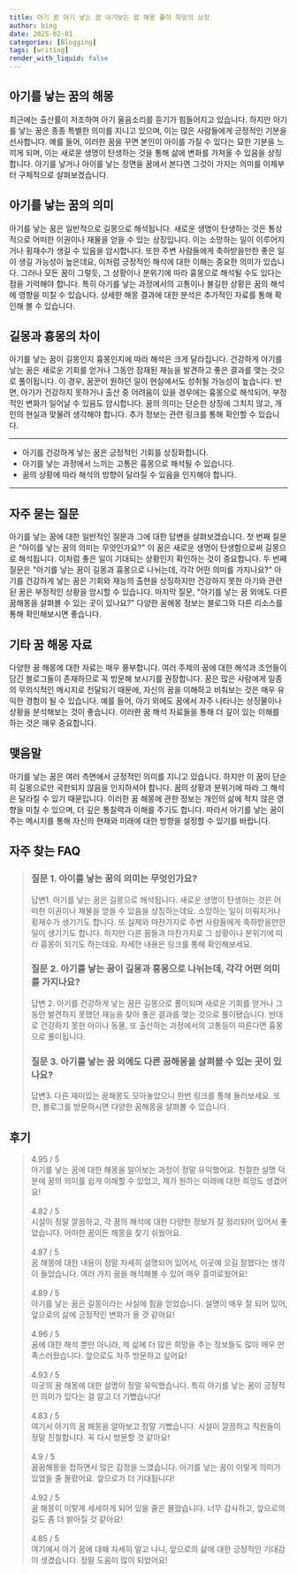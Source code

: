 ```yaml
---
title: 아기 꿈 아기 낳는 꿈 아기보는 꿈 해몽 풀이 희망의 상징
author: bing
date: 2025-02-01
categories: [Blogging]
tags: [writing]
render_with_liquid: false
---
```



<h2 id='아기를-낳는-꿈의-해몽'>아기를 낳는 꿈의 해몽</h2>

<p>최근에는 출산률이 저조하여 아기 울음소리를 듣기가 힘들어지고 있습니다. 하지만 아기를 낳는 꿈은 종종 특별한 의미를 지니고 있으며, 이는 많은 사람들에게 긍정적인 기분을 선사합니다. 예를 들어, 이러한 꿈을 꾸면 본인이 아이를 가질 수 있다는 묘한 기분을 느끼게 되며, 이는 새로운 생명이 탄생하는 것을 통해 삶에 변화를 가져올 수 있음을 상징합니다. 아기를 낳거나 아이를 낳는 장면을 꿈에서 본다면 그것이 가지는 의미를 이제부터 구체적으로 살펴보겠습니다.</p>

<h2 id='꿈의의미'>아기를 낳는 꿈의 의미</h2>

<p>아기를 낳는 꿈은 일반적으로 길몽으로 해석됩니다. 새로운 생명이 탄생하는 것은 통상적으로 어떠한 이권이나 재물을 얻을 수 있는 상징입니다. 이는 소망하는 일이 이루어지거나 횡재수가 생길 수 있음을 암시합니다. 또한 주변 사람들에게 축하받을만한 좋은 일이 생길 가능성이 높은데요, 이처럼 긍정적인 해석에 대한 이해는 중요한 의미가 있습니다. 그러나 모든 꿈이 그렇듯, 그 상황이나 분위기에 따라 흉몽으로 해석될 수도 있다는 점을 기억해야 합니다. 특히 아기를 낳는 과정에서의 고통이나 불길한 상황은 꿈의 해석에 영향을 미칠 수 있습니다. 상세한 해몽 결과에 대한 분석은 추가적인 자료를 통해 확인해 볼 수 있습니다.</p>

<h2 id='길몽과흉몽'>길몽과 흉몽의 차이</h2>

<p>아기를 낳는 꿈이 길몽인지 흉몽인지에 따라 해석은 크게 달라집니다. 건강하게 아기를 낳는 꿈은 새로운 기회를 얻거나 그동안 잠재된 재능을 발견하고 좋은 결과를 맺는 것으로 풀이됩니다. 이 경우, 꿈꾼이 원하던 일이 현실에서도 성취될 가능성이 높습니다. 반면, 아기가 건강하지 못하거나 출산 중 어려움이 있을 경우에는 흉몽으로 해석되어, 부정적인 변화가 일어날 수 있음도 암시합니다. 꿈의 의미는 단순한 상징에 그치지 않고, 개인의 현실과 맞물려 생각해야 합니다. 추가 정보는 관련 링크를 통해 확인할 수 있습니다.</p>

<hr />

<ul>
    <li>아기를 건강하게 낳는 꿈은 긍정적인 기회를 상징화합니다.</li>
    <li>아기를 낳는 과정에서 느끼는 고통은 흉몽으로 해석될 수 있습니다.</li>
    <li>꿈의 상황에 따라 해석의 방향이 달라질 수 있음을 인지해야 합니다.</li>
</ul>

<hr />

<h2 id='질문과답변'>자주 묻는 질문</h2>

<p>아기를 낳는 꿈에 대한 일반적인 질문과 그에 대한 답변을 살펴보겠습니다. 첫 번째 질문은 "아이를 낳는 꿈의 의미는 무엇인가요?" 이 꿈은 새로운 생명이 탄생함으로써 길몽으로 해석됩니다. 이처럼 좋은 일이 기대되는 상황인지 확인하는 것이 중요합니다. 두 번째 질문은 "아기를 낳는 꿈이 길몽과 흉몽으로 나뉘는데, 각각 어떤 의미를 가지나요?" 아기를 건강하게 낳는 꿈은 기회와 재능의 출현을 상징하지만 건강하지 못한 아기와 관련된 꿈은 부정적인 상황을 암시할 수 있습니다. 마지막 질문, "아기를 낳는 꿈 외에도 다른 꿈해몽을 살펴볼 수 있는 곳이 있나요?" 다양한 꿈해몽 정보는 블로그와 다른 리소스를 통해 확인해보시면 좋습니다.</p>

<h2 id='기타-꿈-해몽-자료'>기타 꿈 해몽 자료</h2>

<p>다양한 꿈 해몽에 대한 자료는 매우 풍부합니다. 여러 주제의 꿈에 대한 해석과 조언들이 담긴 블로그들이 존재하므로 꼭 방문해 보시기를 권장합니다. 꿈은 많은 사람에게 일종의 무의식적인 메시지로 전달되기 때문에, 자신의 꿈을 이해하고 비춰보는 것은 매우 유익한 경험이 될 수 있습니다. 예를 들어, 아기 외에도 꿈에서 자주 나타나는 상징물이나 상황을 분석해보는 것이 좋습니다. 이러한 꿈 해석 자료들을 통해 더 깊이 있는 이해를 하는 것은 매우 중요합니다.</p>

<h2 id='맺음말'>맺음말</h2>

<p>아기를 낳는 꿈은 여러 측면에서 긍정적인 의미를 지니고 있습니다. 하지만 이 꿈이 단순히 길몽으로만 국한되지 않음을 인지하셔야 합니다. 꿈의 상황과 분위기에 따라 그 해석은 달라질 수 있기 때문입니다. 이러한 꿈 해몽에 관한 정보는 개인의 삶에 적지 않은 영향을 미칠 수 있으며, 더 깊은 통찰력과 이해를 주기도 합니다. 따라서 아기를 낳는 꿈이 주는 메시지를 통해 자신의 현재와 미래에 대한 방향을 설정할 수 있기를 바랍니다.</p>


<h2 id='자주_찾는_FAQ'>자주 찾는 FAQ</h2>
<div itemscope="" itemtype="https://schema.org/FAQPage"> 
<blockquote> 
<div itemscope="" itemprop="mainEntity" itemtype="https://schema.org/Question"> 
<h3 itemprop="name">질문 1. 아이를 낳는 꿈의 의미는 무엇인가요?</h3> 
<div itemscope="" itemprop="acceptedAnswer" itemtype="https://schema.org/Answer"> 
<span itemprop="text"> 
<p>답변1. 아기를 낳는 꿈은 길몽으로 해석됩니다. 새로운 생명이 탄생하는 것은 어떠한 이권이나 재물을 얻을 수 있음을 상징하는데요. 소망하는 일이 이뤄지거나 횡재수가 생기기도 합니다. 또 실제와 마찬가지로 주변 사람들에게 축하받을만한 일이 생기기도 합니다. 하지만 다른 꿈들과 마찬가지로 그 상황이나 분위기에 따라 흉몽이 되기도 하는데요. 자세한 내용은 링크를 통해 확인해보세요.</p> 
</span> 
</div> 
</div> 

<div itemscope="" itemprop="mainEntity" itemtype="https://schema.org/Question"> 
<h3 itemprop="name">질문 2. 아기를 낳는 꿈이 길몽과 흉몽으로 나뉘는데, 각각 어떤 의미를 가지나요?</h3> 
<div itemscope="" itemprop="acceptedAnswer" itemtype="https://schema.org/Answer"> 
<span itemprop="text"> 
<p>답변 2. 아기를 건강하게 낳는 꿈은 길몽으로 풀이되며 새로운 기회를 얻거나 그동안 발견하지 못했던 재능을 찾아 좋은 결과를 맺는 것으로 풀이됐습니다. 반대로 건강하지 못한 아이나 동물, 또 출산하는 과정에서의 고통등이 따른다면 흉몽으로 풀이됩니다.</p> 
</span> 
</div> 
</div> 

<div itemscope="" itemprop="mainEntity" itemtype="https://schema.org/Question"> 
<h3 itemprop="name">질문 3. 아기를 낳는 꿈 외에도 다른 꿈해몽을 살펴볼 수 있는 곳이 있나요?</h3> 
<div itemscope="" itemprop="acceptedAnswer" itemtype="https://schema.org/Answer"> 
<span itemprop="text"> 
<p>답변3. 다른 재미있는 꿈해몽도 모아놓았으니 한번 링크를 통해 둘러보세요. 또한, 블로그를 방문하시면 다양한 꿈해몽을 살펴볼 수 있습니다.</p> 
</span> 
</div> 
</div> 
</blockquote> 
</div>
<h2 id='후기'>후기</h2>
<div itemscope itemtype="https://schema.org/Product">
  <blockquote>
  <div itemprop="review" itemscope itemtype="https://schema.org/Review">
      <div itemprop="reviewRating" itemscope itemtype="https://schema.org/Rating"> <span itemprop="ratingValue">4.95</span> / <span itemprop="bestRating">5</span> </div>
      <span itemprop="reviewBody">아기를 낳는 꿈에 대한 해몽을 알아보는 과정이 정말 유익했어요. 친절한 설명 덕분에 꿈의 의미를 쉽게 이해할 수 있었고, 제가 원하는 미래에 대한 희망도 생겼어요!</span>
  </div>
  <br>
  <div itemprop="review" itemscope itemtype="https://schema.org/Review">
      <div itemprop="reviewRating" itemscope itemtype="https://schema.org/Rating"> <span itemprop="ratingValue">4.82</span> / <span itemprop="bestRating">5</span> </div>
      <span itemprop="reviewBody">시설이 정말 깔끔하고, 각 꿈의 해석에 대한 다양한 정보가 잘 정리되어 있어서 좋았습니다. 어떠한 꿈이든 해몽을 찾기 쉬웠어요.</span>
  </div>
  <br>
  <div itemprop="review" itemscope itemtype="https://schema.org/Review">
      <div itemprop="reviewRating" itemscope itemtype="https://schema.org/Rating"> <span itemprop="ratingValue">4.87</span> / <span itemprop="bestRating">5</span> </div>
      <span itemprop="reviewBody">꿈 해몽에 대한 내용이 정말 자세히 설명되어 있어서, 이곳에 오길 잘했다는 생각이 들었습니다. 여러 가지 꿈을 해석해볼 수 있어 매우 흥미로웠어요!</span>
  </div>
  <br>
  <div itemprop="review" itemscope itemtype="https://schema.org/Review">
      <div itemprop="reviewRating" itemscope itemtype="https://schema.org/Rating"> <span itemprop="ratingValue">4.89</span> / <span itemprop="bestRating">5</span> </div>
      <span itemprop="reviewBody">아기를 낳는 꿈은 길몽이라는 사실에 힘을 얻었습니다. 설명이 매우 잘 되어 있어, 앞으로의 삶에 긍정적인 변화가 올 것 같아요!</span>
  </div>
  <br>
  <div itemprop="review" itemscope itemtype="https://schema.org/Review">
      <div itemprop="reviewRating" itemscope itemtype="https://schema.org/Rating"> <span itemprop="ratingValue">4.96</span> / <span itemprop="bestRating">5</span> </div>
      <span itemprop="reviewBody">꿈에 대한 해석 뿐만 아니라, 제 삶에 더 많은 희망을 주는 정보들도 많아 매우 만족스러웠습니다. 앞으로도 자주 방문하고 싶어요!</span>
  </div>
  <br>
  <div itemprop="review" itemscope itemtype="https://schema.org/Review">
      <div itemprop="reviewRating" itemscope itemtype="https://schema.org/Rating"> <span itemprop="ratingValue">4.93</span> / <span itemprop="bestRating">5</span> </div>
      <span itemprop="reviewBody">이곳의 꿈 해몽에 대한 설명이 정말 유익했습니다. 특히 아기를 낳는 꿈이 긍정적인 의미가 있다는 걸 알고 더 기뻤습니다!</span>
  </div>
  <br>
  <div itemprop="review" itemscope itemtype="https://schema.org/Review">
      <div itemprop="reviewRating" itemscope itemtype="https://schema.org/Rating"> <span itemprop="ratingValue">4.83</span> / <span itemprop="bestRating">5</span> </div>
      <span itemprop="reviewBody">여기서 아기의 꿈 해몽을 알아보고 정말 기뻤습니다. 시설이 깔끔하고 직원들이 정말 친절합니다. 꼭 다시 방문할 것 같아요!</span>
  </div>
  <br>
  <div itemprop="review" itemscope itemtype="https://schema.org/Review">
      <div itemprop="reviewRating" itemscope itemtype="https://schema.org/Rating"> <span itemprop="ratingValue">4.9</span> / <span itemprop="bestRating">5</span> </div>
      <span itemprop="reviewBody">꿈꿈해몽을 접하면서 많은 감정을 느꼈습니다. 아기를 낳는 꿈이 이렇게 의미가 있었을 줄 몰랐어요. 앞으로가 더 기대됩니다!</span>
  </div>
  <br>
  <div itemprop="review" itemscope itemtype="https://schema.org/Review">
      <div itemprop="reviewRating" itemscope itemtype="https://schema.org/Rating"> <span itemprop="ratingValue">4.92</span> / <span itemprop="bestRating">5</span> </div>
      <span itemprop="reviewBody">꿈 해몽이 이렇게 세세하게 되어 있을 줄은 몰랐습니다. 너무 감사하고, 앞으로의 길도 좀 더 밝아질 것 같아요!</span>
  </div>
  <br>
  <div itemprop="review" itemscope itemtype="https://schema.org/Review">
      <div itemprop="reviewRating" itemscope itemtype="https://schema.org/Rating"> <span itemprop="ratingValue">4.85</span> / <span itemprop="bestRating">5</span> </div>
      <span itemprop="reviewBody">여기에서 아기 꿈에 대해 자세히 알고 나니, 앞으로의 삶에 대한 긍정적인 기대감이 생겼습니다. 정말 도움이 많이 되었어요!</span>
  </div>
  </blockquote>
</div>
